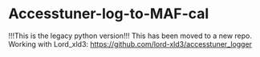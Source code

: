 # Accesstuner-log-to-MAF-cal
!!!This is the legacy python version!!!
This has been moved to a new repo. Working with Lord_xld3: https://github.com/lord-xld3/accesstuner_logger
